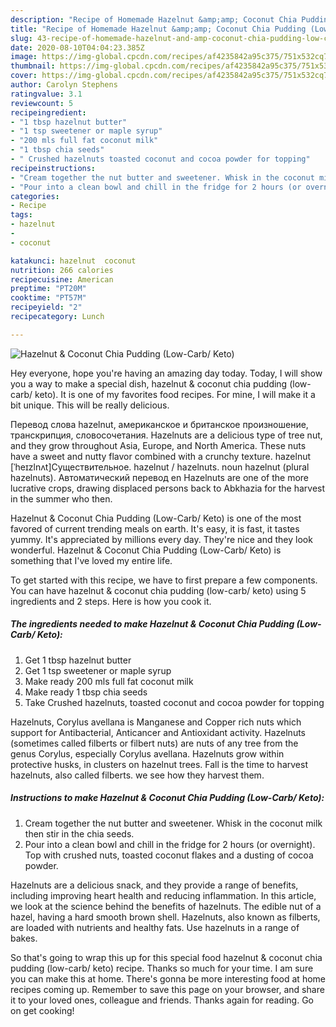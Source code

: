 ```yaml
---
description: "Recipe of Homemade Hazelnut &amp;amp; Coconut Chia Pudding (Low-Carb/ Keto)"
title: "Recipe of Homemade Hazelnut &amp;amp; Coconut Chia Pudding (Low-Carb/ Keto)"
slug: 43-recipe-of-homemade-hazelnut-and-amp-coconut-chia-pudding-low-carb-keto
date: 2020-08-10T04:04:23.385Z
image: https://img-global.cpcdn.com/recipes/af4235842a95c375/751x532cq70/hazelnut-coconut-chia-pudding-low-carb-keto-recipe-main-photo.jpg
thumbnail: https://img-global.cpcdn.com/recipes/af4235842a95c375/751x532cq70/hazelnut-coconut-chia-pudding-low-carb-keto-recipe-main-photo.jpg
cover: https://img-global.cpcdn.com/recipes/af4235842a95c375/751x532cq70/hazelnut-coconut-chia-pudding-low-carb-keto-recipe-main-photo.jpg
author: Carolyn Stephens
ratingvalue: 3.1
reviewcount: 5
recipeingredient:
- "1 tbsp hazelnut butter"
- "1 tsp sweetener or maple syrup"
- "200 mls full fat coconut milk"
- "1 tbsp chia seeds"
- " Crushed hazelnuts toasted coconut and cocoa powder for topping"
recipeinstructions:
- "Cream together the nut butter and sweetener. Whisk in the coconut milk then stir in the chia seeds."
- "Pour into a clean bowl and chill in the fridge for 2 hours (or overnight). Top with crushed nuts, toasted coconut flakes and a dusting of cocoa powder."
categories:
- Recipe
tags:
- hazelnut
- 
- coconut

katakunci: hazelnut  coconut 
nutrition: 266 calories
recipecuisine: American
preptime: "PT20M"
cooktime: "PT57M"
recipeyield: "2"
recipecategory: Lunch

---
```



![Hazelnut &amp; Coconut Chia Pudding (Low-Carb/ Keto)](https://img-global.cpcdn.com/recipes/af4235842a95c375/751x532cq70/hazelnut-coconut-chia-pudding-low-carb-keto-recipe-main-photo.jpg)

Hey everyone, hope you're having an amazing day today. Today, I will show you a way to make a special dish, hazelnut &amp; coconut chia pudding (low-carb/ keto). It is one of my favorites food recipes. For mine, I will make it a bit unique. This will be really delicious.

Перевод слова hazelnut, американское и британское произношение, транскрипция, словосочетания. Hazelnuts are a delicious type of tree nut, and they grow throughout Asia, Europe, and North America. These nuts have a sweet and nutty flavor combined with a crunchy texture. hazelnut [ˈheɪzlnʌt]Существительное. hazelnut / hazelnuts. noun hazelnut (plural hazelnuts). Автоматический перевод en Hazelnuts are one of the more lucrative crops, drawing displaced persons back to Abkhazia for the harvest in the summer who then.

Hazelnut &amp; Coconut Chia Pudding (Low-Carb/ Keto) is one of the most favored of current trending meals on earth. It's easy, it is fast, it tastes yummy. It's appreciated by millions every day. They're nice and they look wonderful. Hazelnut &amp; Coconut Chia Pudding (Low-Carb/ Keto) is something that I've loved my entire life.


To get started with this recipe, we have to first prepare a few components. You can have hazelnut &amp; coconut chia pudding (low-carb/ keto) using 5 ingredients and 2 steps. Here is how you cook it.

##### The ingredients needed to make Hazelnut &amp; Coconut Chia Pudding (Low-Carb/ Keto):

1. Get 1 tbsp hazelnut butter
1. Get 1 tsp sweetener or maple syrup
1. Make ready 200 mls full fat coconut milk
1. Make ready 1 tbsp chia seeds
1. Take  Crushed hazelnuts, toasted coconut and cocoa powder for topping


Hazelnuts, Corylus avellana is Manganese and Copper rich nuts which support for Antibacterial, Anticancer and Antioxidant activity. Hazelnuts (sometimes called filberts or filbert nuts) are nuts of any tree from the genus Corylus, especially Corylus avellana. Hazelnuts grow within protective husks, in clusters on hazelnut trees. Fall is the time to harvest hazelnuts, also called filberts. we see how they harvest them. 

##### Instructions to make Hazelnut &amp; Coconut Chia Pudding (Low-Carb/ Keto):

1. Cream together the nut butter and sweetener. Whisk in the coconut milk then stir in the chia seeds.
1. Pour into a clean bowl and chill in the fridge for 2 hours (or overnight). Top with crushed nuts, toasted coconut flakes and a dusting of cocoa powder.


Hazelnuts are a delicious snack, and they provide a range of benefits, including improving heart health and reducing inflammation. In this article, we look at the science behind the benefits of hazelnuts. The edible nut of a hazel, having a hard smooth brown shell. Hazelnuts, also known as filberts, are loaded with nutrients and healthy fats. Use hazelnuts in a range of bakes. 

So that's going to wrap this up for this special food hazelnut &amp; coconut chia pudding (low-carb/ keto) recipe. Thanks so much for your time. I am sure you can make this at home. There's gonna be more interesting food at home recipes coming up. Remember to save this page on your browser, and share it to your loved ones, colleague and friends. Thanks again for reading. Go on get cooking!
